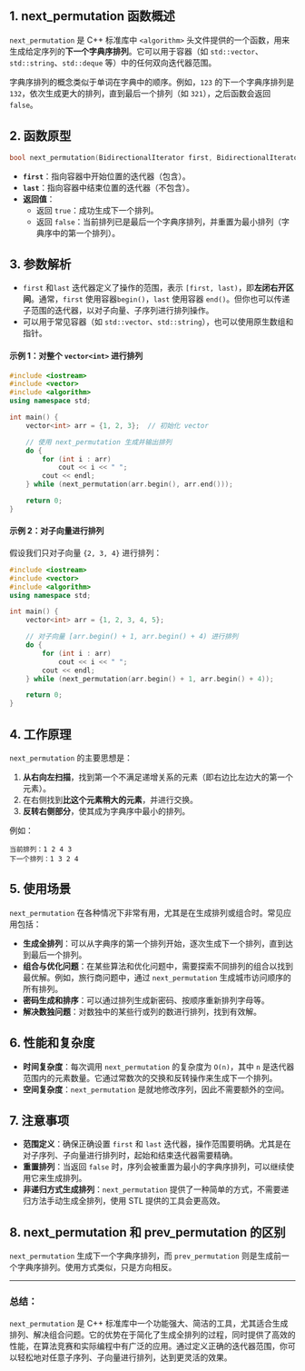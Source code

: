 ## 1. next_permutation 函数概述
`next_permutation` 是 C++ 标准库中 `<algorithm>` 头文件提供的一个函数，用来生成给定序列的**下一个字典序排列**。它可以用于容器（如 `std::vector`、`std::string`、`std::deque` 等）中的任何双向迭代器范围。

字典序排列的概念类似于单词在字典中的顺序。例如，`123` 的下一个字典序排列是 `132`，依次生成更大的排列，直到最后一个排列（如 `321`），之后函数会返回 `false`。

## 2. 函数原型
```cpp
bool next_permutation(BidirectionalIterator first, BidirectionalIterator last);
```
- **`first`**：指向容器中开始位置的迭代器（包含）。
- **`last`**：指向容器中结束位置的迭代器（不包含）。
- **返回值**：
  - 返回 `true`：成功生成下一个排列。
  - 返回 `false`：当前排列已是最后一个字典序排列，并重置为最小排列（字典序中的第一个排列）。

## 3. 参数解析
- `first` 和`last` 迭代器定义了操作的范围，表示 `[first, last)`，即**左闭右开区间**。通常，`first` 使用容器`begin()`，`last` 使用容器 `end()`。但你也可以传递子范围的迭代器，以对子向量、子序列进行排列操作。
- 可以用于常见容器（如 `std::vector`、`std::string`），也可以使用原生数组和指针。

#### 示例 1：对整个 `vector<int>` 进行排列
```cpp
#include <iostream>
#include <vector>
#include <algorithm>
using namespace std;

int main() {
    vector<int> arr = {1, 2, 3};  // 初始化 vector

    // 使用 next_permutation 生成并输出排列
    do {
        for (int i : arr)
            cout << i << " ";
        cout << endl;
    } while (next_permutation(arr.begin(), arr.end()));

    return 0;
}
```
#### 示例 2：对子向量进行排列
假设我们只对子向量 `{2, 3, 4}` 进行排列：
```cpp
#include <iostream>
#include <vector>
#include <algorithm>
using namespace std;

int main() {
    vector<int> arr = {1, 2, 3, 4, 5};

    // 对子向量 [arr.begin() + 1, arr.begin() + 4) 进行排列
    do {
        for (int i : arr)
            cout << i << " ";
        cout << endl;
    } while (next_permutation(arr.begin() + 1, arr.begin() + 4));

    return 0;
}
```

## 4. 工作原理
`next_permutation` 的主要思想是：
1. **从右向左扫描**，找到第一个不满足递增关系的元素（即右边比左边大的第一个元素）。
2. 在右侧找到**比这个元素稍大的元素**，并进行交换。
3. **反转右侧部分**，使其成为字典序中最小的排列。

例如：
```
当前排列：1 2 4 3
下一个排列：1 3 2 4
```

## 5. 使用场景

`next_permutation` 在各种情况下非常有用，尤其是在生成排列或组合时。常见应用包括：
- **生成全排列**：可以从字典序的第一个排列开始，逐次生成下一个排列，直到达到最后一个排列。
- **组合与优化问题**：在某些算法和优化问题中，需要探索不同排列的组合以找到最优解。例如，旅行商问题中，通过 `next_permutation` 生成城市访问顺序的所有排列。
- **密码生成和排序**：可以通过排列生成新密码、按顺序重新排列字母等。
- **解决数独问题**：对数独中的某些行或列的数进行排列，找到有效解。

## 6. 性能和复杂度
- **时间复杂度**：每次调用 `next_permutation` 的复杂度为 `O(n)`，其中 `n` 是迭代器范围内的元素数量。它通过常数次的交换和反转操作来生成下一个排列。
- **空间复杂度**：`next_permutation` 是就地修改序列，因此不需要额外的空间。

## 7. 注意事项
- **范围定义**：确保正确设置 `first` 和 `last` 迭代器，操作范围要明确。尤其是在对子序列、子向量进行排列时，起始和结束迭代器需要精确。
- **重置排列**：当返回 `false` 时，序列会被重置为最小的字典序排列，可以继续使用它来生成排列。
- **非递归方式生成排列**：`next_permutation` 提供了一种简单的方式，不需要递归方法手动生成全排列，使用 STL 提供的工具会更高效。

## 8. next_permutation 和 prev_permutation 的区别
`next_permutation` 生成下一个字典序排列，而 `prev_permutation` 则是生成前一个字典序排列。使用方式类似，只是方向相反。

---

### 总结：
`next_permutation` 是 C++ 标准库中一个功能强大、简洁的工具，尤其适合生成排列、解决组合问题。它的优势在于简化了生成全排列的过程，同时提供了高效的性能，在算法竞赛和实际编程中有广泛的应用。通过定义正确的迭代器范围，你可以轻松地对任意子序列、子向量进行排列，达到更灵活的效果。